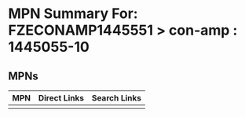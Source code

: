 



# MPN Summary For: FZECONAMP1445551 > con-amp : 1445055-10

## MPNs
  

|MPN|Direct Links|Search Links|
| :--- | :--- | :--- |
||||
